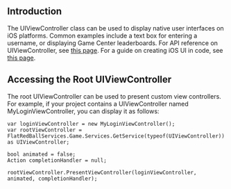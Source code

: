 ## Introduction

The UIViewController class can be used to display native user interfaces on iOS platforms. Common examples include a text box for entering a username, or displaying Game Center leaderboards. For API reference on UIViewController, see [this page](http://developer.xamarin.com/api/type/UIKit.UIViewController/). For a guide on creating iOS UI in code, see [this page](http://developer.xamarin.com/guides/ios/application_fundamentals/ios_code_only/).

## Accessing the Root UIViewController

The root UIViewController can be used to present custom view controllers. For example, if your project contains a UIViewController named MyLoginViewController, you can display it as follows:

    var loginViewController = new MyLoginViewController();
    var rootViewController = FlatRedBallServices.Game.Services.GetService(typeof(UIViewController)) as UIViewController;

    bool animated = false;
    Action completionHandler = null;

    rootViewController.PresentViewController(loginViewController, animated, completionHandler);

 
